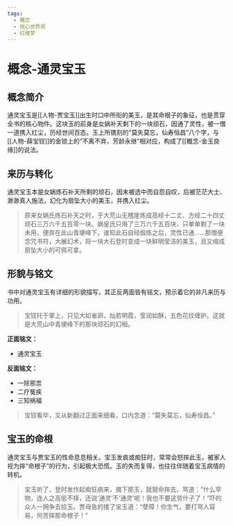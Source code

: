 ```yaml
---
tags:
  - 概念
  - 核心世界观
  - 红楼梦
---
```


# 概念-通灵宝玉

## 概念简介

通灵宝玉是[[人物-贾宝玉]]出生时口中所衔的美玉，是其命根子的象征，也是贯穿全书的核心物件。这块玉的前身是女娲补天剩下的一块顽石，因通了灵性，被一僧一道携入红尘，历经世间百态。玉上所镌刻的“莫失莫忘，仙寿恒昌”八个字，与[[人物-薛宝钗]]的金锁上的“不离不弃，芳龄永继”相对应，构成了[[概念-金玉良缘]]的说法。

## 来历与转化

通灵宝玉本是女娲炼石补天所剩的顽石，因未被选中而自怨自叹，后被茫茫大士、渺渺真人施法，幻化为扇坠大小的美玉，并携入红尘。

> 原来女娲氏炼石补天之时，于大荒山无稽崖炼成高经十二丈、方经二十四丈顽石三万六千五百零一块。娲皇氏只用了三万六千五百块，只单单剩了一块未用，便弃在此山青埂峰下。谁知此石自经煅炼之后，灵性已通……那僧便念咒书符，大展幻术，将一块大石登时变成一块鲜明莹洁的美玉，且又缩成扇坠大小的可佩可拿。

## 形貌与铭文

书中对通灵宝玉有详细的形貌描写，其正反两面皆有铭文，预示着它的非凡来历与功用。

> 宝钗托于掌上，只见大如雀卵，灿若明霞，莹润如酥，五色花纹缠护。这就是大荒山中青埂峰下的那块顽石的幻相。

**正面铭文：**
*   通灵宝玉

**反面铭文：**
*   一除邪祟
*   二疗冤疾
*   三知祸福

> 宝钗看毕，又从新翻过正面来细看，口内念道：“莫失莫忘，仙寿恒昌。”

## 宝玉的命根

通灵宝玉与贾宝玉的性命息息相关。宝玉发疯或痴狂时，常常会怒摔此玉，被家人视为摔“命根子”的行为，引起极大恐慌。玉的失而复得，也往往伴随着宝玉病情的转机。

> 宝玉听了，登时发作起痴狂病来，摘下那玉，就狠命摔去，骂道：“什么罕物，连人之高低不择，还说‘通灵’不‘通灵’呢！我也不要这劳什子了！”吓的众人一拥争去拾玉。贾母急的搂了宝玉道：“孽障！你生气，要打骂人容易，何苦摔那命根子！”
